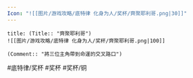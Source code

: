```yaml
---
Icon: "![[图片/游戏攻略/底特律 化身为人/奖杯/齊聚耶利哥.png|30]]"
---
```

```ad-common-bronze-trophy
title: (Title:: "齊聚耶利哥")
![[图片/游戏攻略/底特律 化身为人/奖杯/齊聚耶利哥.png|100]]

(Comment:: "將三位主角帶到命運的交叉路口")
```

#底特律/奖杯 #奖杯 #奖杯/铜
